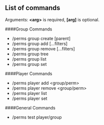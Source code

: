 ## List of commands
Arguments: **\<arg\>** is required, **\[arg\]** is optional.

####Group Commands
- /perms group create <group-name> [parent]
- /perms group <group-name> add <permission-node> [...filters]
- /perms group <group-name> remove <permission-node> [...filters]
- /perms group <group-name> tree
- /perms group <group-name> list
- /perms group <group-name> set <property-name> <property-value>

####Player Commands
- /perms player <player-name> add <group/perm> <name>
- /perms player <player-name> remove <group/perm> <name>
- /perms player <player-name> list
- /perms player <player-name> set <property-name> <property-value>

####General Commands
- /perms test player/group <name> <permission>
